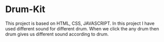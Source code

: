 # Drum-Kit
This project is based on HTML, CSS, JAVASCRIPT. In this project I have used different sound for different  drum. When we click the any drum then drum gives us different sound according to drum.

